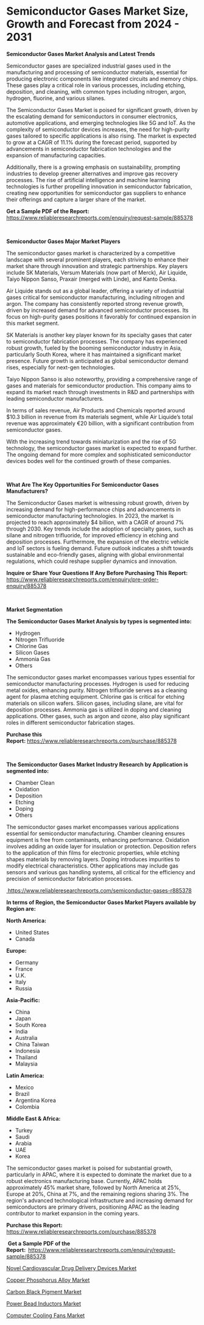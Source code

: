 <p><h1>Semiconductor Gases Market Size, Growth and Forecast from 2024 - 2031</h1></p><p><strong>Semiconductor Gases Market Analysis and Latest Trends</strong></p>
<p><p>Semiconductor gases are specialized industrial gases used in the manufacturing and processing of semiconductor materials, essential for producing electronic components like integrated circuits and memory chips. These gases play a critical role in various processes, including etching, deposition, and cleaning, with common types including nitrogen, argon, hydrogen, fluorine, and various silanes.</p><p>The Semiconductor Gases Market is poised for significant growth, driven by the escalating demand for semiconductors in consumer electronics, automotive applications, and emerging technologies like 5G and IoT. As the complexity of semiconductor devices increases, the need for high-purity gases tailored to specific applications is also rising. The market is expected to grow at a CAGR of 11.1% during the forecast period, supported by advancements in semiconductor fabrication technologies and the expansion of manufacturing capacities.</p><p>Additionally, there is a growing emphasis on sustainability, prompting industries to develop greener alternatives and improve gas recovery processes. The rise of artificial intelligence and machine learning technologies is further propelling innovation in semiconductor fabrication, creating new opportunities for semiconductor gas suppliers to enhance their offerings and capture a larger share of the market.</p></p>
<p><strong>Get a Sample PDF of the Report:&nbsp;</strong> <a href="https://www.reliableresearchreports.com/enquiry/request-sample/885378?utm_campaign=4&utm_medium=2&utm_source=Github&utm_content=ia&utm_term=10112024&utm_id=semiconductor-gases">https://www.reliableresearchreports.com/enquiry/request-sample/885378</a></p>
<p>&nbsp;</p>
<p><strong>Semiconductor Gases Major Market Players</strong></p>
<p><p>The semiconductor gases market is characterized by a competitive landscape with several prominent players, each striving to enhance their market share through innovation and strategic partnerships. Key players include SK Materials, Versum Materials (now part of Merck), Air Liquide, Taiyo Nippon Sanso, Praxair (merged with Linde), and Kanto Denka. </p><p>Air Liquide stands out as a global leader, offering a variety of industrial gases critical for semiconductor manufacturing, including nitrogen and argon. The company has consistently reported strong revenue growth, driven by increased demand for advanced semiconductor processes. Its focus on high-purity gases positions it favorably for continued expansion in this market segment.</p><p>SK Materials is another key player known for its specialty gases that cater to semiconductor fabrication processes. The company has experienced robust growth, fueled by the booming semiconductor industry in Asia, particularly South Korea, where it has maintained a significant market presence. Future growth is anticipated as global semiconductor demand rises, especially for next-gen technologies.</p><p>Taiyo Nippon Sanso is also noteworthy, providing a comprehensive range of gases and materials for semiconductor production. This company aims to expand its market reach through investments in R&D and partnerships with leading semiconductor manufacturers.</p><p>In terms of sales revenue, Air Products and Chemicals reported around $10.3 billion in revenue from its materials segment, while Air Liquide’s total revenue was approximately €20 billion, with a significant contribution from semiconductor gases.</p><p>With the increasing trend towards miniaturization and the rise of 5G technology, the semiconductor gases market is expected to expand further. The ongoing demand for more complex and sophisticated semiconductor devices bodes well for the continued growth of these companies.</p></p>
<p>&nbsp;</p>
<p><strong>What Are The Key Opportunities For Semiconductor Gases Manufacturers?</strong></p>
<p><p>The Semiconductor Gases market is witnessing robust growth, driven by increasing demand for high-performance chips and advancements in semiconductor manufacturing technologies. In 2023, the market is projected to reach approximately $4 billion, with a CAGR of around 7% through 2030. Key trends include the adoption of specialty gases, such as silane and nitrogen trifluoride, for improved efficiency in etching and deposition processes. Furthermore, the expansion of the electric vehicle and IoT sectors is fueling demand. Future outlook indicates a shift towards sustainable and eco-friendly gases, aligning with global environmental regulations, which could reshape supplier dynamics and innovation.</p></p>
<p><strong>Inquire or Share Your Questions If Any Before Purchasing This Report:</strong> <a href="https://www.reliableresearchreports.com/enquiry/pre-order-enquiry/885378?utm_campaign=4&utm_medium=2&utm_source=Github&utm_content=ia&utm_term=10112024&utm_id=semiconductor-gases">https://www.reliableresearchreports.com/enquiry/pre-order-enquiry/885378</a></p>
<p>&nbsp;</p>
<p><strong>Market Segmentation</strong></p>
<p><strong>The Semiconductor Gases Market Analysis by types is segmented into:</strong></p>
<p><ul><li>Hydrogen</li><li>Nitrogen Trifluoride</li><li>Chlorine Gas</li><li>Silicon Gases</li><li>Ammonia Gas</li><li>Others</li></ul></p>
<p><p>The semiconductor gases market encompasses various types essential for semiconductor manufacturing processes. Hydrogen is used for reducing metal oxides, enhancing purity. Nitrogen trifluoride serves as a cleaning agent for plasma etching equipment. Chlorine gas is critical for etching materials on silicon wafers. Silicon gases, including silane, are vital for deposition processes. Ammonia gas is utilized in doping and cleaning applications. Other gases, such as argon and ozone, also play significant roles in different semiconductor fabrication stages.</p></p>
<p><strong>Purchase this Report:&nbsp;</strong><a href="https://www.reliableresearchreports.com/purchase/885378?utm_campaign=4&utm_medium=2&utm_source=Github&utm_content=ia&utm_term=10112024&utm_id=semiconductor-gases">https://www.reliableresearchreports.com/purchase/885378</a></p>
<p>&nbsp;</p>
<p><strong>The Semiconductor Gases Market Industry Research by Application is segmented into:</strong></p>
<p><ul><li>Chamber Clean</li><li>Oxidation</li><li>Deposition</li><li>Etching</li><li>Doping</li><li>Others</li></ul></p>
<p><p>The semiconductor gases market encompasses various applications essential for semiconductor manufacturing. Chamber cleaning ensures equipment is free from contaminants, enhancing performance. Oxidation involves adding an oxide layer for insulation or protection. Deposition refers to the application of thin films for electronic properties, while etching shapes materials by removing layers. Doping introduces impurities to modify electrical characteristics. Other applications may include gas sensors and various gas handling systems, all critical for the efficiency and precision of semiconductor fabrication processes.</p></p>
<p><a href="https://www.reliableresearchreports.com/semiconductor-gases-r885378?utm_campaign=4&utm_medium=2&utm_source=Github&utm_content=ia&utm_term=10112024&utm_id=semiconductor-gases">&nbsp;https://www.reliableresearchreports.com/semiconductor-gases-r885378</a></p>
<p><strong>In terms of Region, the Semiconductor Gases Market Players available by Region are:</strong></p>
<p>
    <p> <strong> North America: </strong>
        <ul>
            <li>United States</li>
            <li>Canada</li>
        </ul>
        </p> 
    <p> <strong> Europe: </strong>
        <ul>
            <li>Germany</li>
            <li>France</li>
            <li>U.K.</li>
            <li>Italy</li>
            <li>Russia</li>
        </ul>
        </p> 
    <p> <strong> Asia-Pacific: </strong>
        <ul>
            <li>China</li>
            <li>Japan</li>
            <li>South Korea</li>
            <li>India</li>
            <li>Australia</li>
            <li>China Taiwan</li>
            <li>Indonesia</li>
            <li>Thailand</li>
            <li>Malaysia</li>
        </ul>
        </p> 
    <p> <strong> Latin America: </strong>
        <ul>
            <li>Mexico</li>
            <li>Brazil</li>
            <li>Argentina Korea</li>
            <li>Colombia</li>
        </ul>
        </p> 
    <p> <strong> Middle East & Africa: </strong>
        <ul>
            <li>Turkey</li>
            <li>Saudi</li>
            <li>Arabia</li>
            <li>UAE</li>
            <li>Korea</li>
        </ul>
    </p>
    </p>
<p><p>The semiconductor gases market is poised for substantial growth, particularly in APAC, where it is expected to dominate the market due to a robust electronics manufacturing base. Currently, APAC holds approximately 45% market share, followed by North America at 25%, Europe at 20%, China at 7%, and the remaining regions sharing 3%. The region's advanced technological infrastructure and increasing demand for semiconductors are primary drivers, positioning APAC as the leading contributor to market expansion in the coming years.</p></p>
<p><strong>Purchase this Report: </strong><a href="https://www.reliableresearchreports.com/purchase/885378?utm_campaign=4&utm_medium=2&utm_source=Github&utm_content=ia&utm_term=10112024&utm_id=semiconductor-gases">https://www.reliableresearchreports.com/purchase/885378</a></p>
<p>&nbsp;<strong>Get a Sample PDF of the Report:&nbsp;&nbsp;</strong><a href="https://www.reliableresearchreports.com/enquiry/request-sample/885378?utm_campaign=4&utm_medium=2&utm_source=Github&utm_content=ia&utm_term=10112024&utm_id=semiconductor-gases">https://www.reliableresearchreports.com/enquiry/request-sample/885378</a></p>
<p><strong></strong></p>
<p><p><a href="https://issuu.com/reportprime-2/docs/novel-cardiovascular-drug-delivery-_303259e49fe121?utm_campaign=4&utm_medium=2&utm_source=Github&utm_content=ia&utm_term=10112024&utm_id=semiconductor-gases">Novel Cardiovascular Drug Delivery Devices Market</a></p><p><a href="https://github.com/WayneHopkins413/Market-Research-Report-List-1/blob/main/copper-phosphorus-alloy-market.md?utm_campaign=4&utm_medium=2&utm_source=Github&utm_content=ia&utm_term=10112024&utm_id=semiconductor-gases">Copper Phosphorus Alloy Market</a></p><p><a href="https://github.com/Armeladukagjini693/Market-Research-Report-List-1/blob/main/carbon-black-pigment-market.md?utm_campaign=4&utm_medium=2&utm_source=Github&utm_content=ia&utm_term=10112024&utm_id=semiconductor-gases">Carbon Black Pigment Market</a></p><p><a href="https://www.linkedin.com/pulse/power-bead-inductors-sector-surge-87-growth-roadmap-ynxce?utm_campaign=4&utm_medium=2&utm_source=Github&utm_content=ia&utm_term=10112024&utm_id=semiconductor-gases">Power Bead Inductors Market</a></p><p><a href="https://www.linkedin.com/pulse/decoding-computer-cooling-fans-market-signals-growth-algorithms-p8zjc?utm_campaign=4&utm_medium=2&utm_source=Github&utm_content=ia&utm_term=10112024&utm_id=semiconductor-gases">Computer Cooling Fans Market</a></p></p>